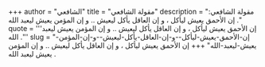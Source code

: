 +++
author = "الشافعي"
title = "مقولة الشافعي"
description = "مقولة الشافعي: إن الأحمق يعيش ليأكل ، و إن العاقل يأكل ليعيش .. و إن المؤمن يعيش ليعبد الله ."
quote = '''إن الأحمق يعيش ليأكل ، و إن العاقل يأكل ليعيش .. و إن المؤمن يعيش ليعبد الله .'''
slug = "إن-الأحمق-يعيش-ليأكل--و-إن-العاقل-يأكل-ليعيش--و-إن-المؤمن-يعيش-ليعبد-الله"
+++
إن الأحمق يعيش ليأكل ، و إن العاقل يأكل ليعيش .. و إن المؤمن يعيش ليعبد الله .
